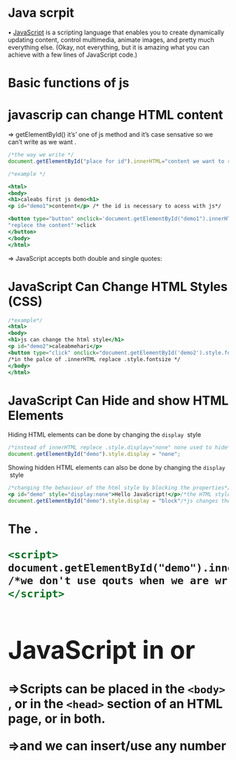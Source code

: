 # Java scrpit

• [JavaScript](https://developer.mozilla.org/en-US/docs/Glossary/JavaScript) is a scripting language that enables you to create dynamically updating content, control multimedia, animate images, and pretty much everything else. (Okay, not everything, but it is amazing what you can achieve with a few lines of JavaScript code.)

# Basic functions of js

# **javascrip can change HTML content**

⇒ getElementById() it’s’ one of js method and it’s case sensative so we can’t write as we want . 

```jsx
/*the way we write */
document.getElementById("place for id").innerHTML="content we want to replace"

/*example */

<html>
<body>
<h1>caleabs first js demo<h1>
<p id="demo1">contennt</p> /* the id is necessary to acess with js*/

<button type="button" onclick='document.getElementById("demo1").innerHTML=
"replece the content"'>click
</button>
</body>
</html>
```

⇒ JavaScript accepts both double and single quotes:

# JavaScript Can Change HTML Styles (CSS)

```jsx
/*example*/
<html>
<body>
<h1>js can change the html style</h1>
<p id="demo2">caleabmehari</p>
<button type="click" onclick="document.getElementById('demo2').style.fontSize='25px'">click</button>
/*in the palce of .innerHTML replace .style.fontsize */
</body>
</html>
```

# **JavaScript Can Hide and show HTML Elements**

Hiding HTML elements can be done by changing the `display`  style

```jsx
/*instead of innerHTML replece .style.display="none" none used to hide*/
document.getElementById("demo").style.display = "none";
```

Showing hidden HTML elements can also be done by changing the `display`  style

```jsx
/*changing the behaviour of the html style by blocking the properties*/
<p id="demo" style="display:none">Hello JavaScript!</p>/*the HTML style=display:none*/
document.getElementById("demo").style.display = "block"/*js changes the js by blocking the behaviour*/
```

# **The <script> Tag**

The javascript  code inserted b/n <script> </script>. 

```jsx
<script>
document.getElementById("demo").innerHTML="this caleab";
/*we don't use qouts when we are wrriting code in sscript code*/
</script>
```

# JavaScript in <head> or <body>

⇒Scripts can be placed in the `<body>` , or in the `<head>` section of an HTML page, or in both.

⇒and we can insert/use  any number <script> in the html code.

JavaScript `function` is placed in the `<body>` or `<head>` section of an HTML page.The function is invoked (called) when a button is clicked

```jsx
<html>
/*script function when replecd in the head scetion*/
<head>
<script>
function myheadfun()    /*this the opening of head fun*/
{
documemt.getElementById("demoh").innerHTML="the head one";
}
</script>
</head>

/*script function when we use in the body section */
<body>
<h1>This caleabs more demo</h1>
<p id="demoh">script in head ecample</p>
<p id="demob">script in body example</p>
<button type="button" onclick="myfuction()">click here</button>

<script>
function mybodyfun()      /*this is the opening if the function */
{
document.getElementById("demob").innerHTML="head and body";
}
</script>

</body>
</html>
```

Placing scripts at the bottom of the <body> element improves the display speed, because script interpretation slows down the display.

# **External JavaScript**

⇒JavaScript files have the file extension **.js**

⇒To use an external script, put the name of the script file in the `src` (source) attribute of a `<script>`
 

```jsx
<script src="myScript.js"></script>
```

Advantages of eexternal javascript

⇒It sparate the HTML with the js code

⇒it allows us to maintain and read html and js code easily 

⇒Cached JavaScript files can speed up page loads.

and we can use several scrpits to link external js

# JavaScript Output

# **Using innerHTML**

Writing into an HTML element, using `innerHTML`

To access an HTML element, JavaScript can use the `document.getElementById(id)`
 method

 `id:`attribute defines the HTML element. 

`innerHTML`:property defines the HTML content.

```jsx
<html>
<body>
<h1>this html part</h1>
<p>this also the html part</p>
<p id="demo4"></p>
<script>
document.getElementById("demo4").innerHTML="5+6";
</script>
</body>
</html>
```

# **JavaScript Print**

`window.print():`method in the browser to print the content of the current window.

```jsx
<html>
<body>

<button onclick="window.print()">Print this page</button>

</body>
</html>
```

# JavaScript Keywords

JavaScript statements often start with a **keyword** to identify the JavaScript action to be performed.

Our [Reserved Words Reference](https://www.w3schools.com/js/js_reserved.asp) lists all JavaScript keywords

| Keyword | Description |
| --- | --- |
| var | Declares a variable |
| let | Declares a block variable |
| const | Declares a block constant |
| if | Marks a block of statements to be executed on a condition |
| switch | Marks a block of statements to be executed in different cases |
| for | Marks a block of statements to be executed in a loop |
| function | Declares a function |
| return | Exits a function |
| try | Implements error handling to a block of statements |

# **JavaScript Values**

The JavaScript syntax defines two types of values:

- Fixed values: are called **Literals**.
- Variable values are called **Variables**.

**JavaScript Literals**

⇒ There are two rules for literals for number and strings

**For numbers:**numebrs can be written with or without decimal .

**For Strings:** written within double or single quotes.

   **JavaScript Variables**

**variables:**are used to **store** data values

⇒JavaScript uses thekeywords `var,let,const` to **declare**variables.

```jsx
<html>
<body>
<p>the value of x is assign for the id demo</p>
<p id="demo6"></p>

<script>
let x;
x=6;
document.getElementById("demo6").innerHTML=x;/*this x assign for the demo6*/
</script>
</body>
</html>
```

# **JavaScript Identifiers / Names**

Identifiers are JavaScript names.

Identifiers are used to name variables and keywords, and functions.

A JavaScript name must begin with:

- A letter (A-Z or a-z)
- A dollar sign ($)
- Or an underscore (_)

# **JavaScript and Camel Case**

**Hyphens:first-name, last-name, master-card, inter-city.**

hyphens are not allowed in JavaScript. They are reserved for subtractions.

**Underscore:**

first_name, last_name, master_card, inter_city

**Upper Camel Case (Pascal Case):**

FirstName, LastName, MasterCard, InterCity//the first letter begin with the upper letter 

**Lower Camel Case:**

JavaScript programmers tend to use camel case that starts with a lowercase letter:

firstName, lastName, masterCard, interCity.//with all the lower case letter and without any space 

# Ways to Declare a JavaScript Variable:

- Using `var`
- Using `let`
- Using `const`
- Using nothing

**CONST:**If you want a general rule: always declare variables with `const`.and it will be access globally 

**LET:**If you think the value of the variable can change, and we can only access in the locally level and it will run locally it mean it’s scoped in block.

****Var:**** `var` declarations are globally scoped or function/locally scoped

⇒The scope is global when a `var` variable is declared outside a function. This means that any variable that is declared with `var`
 outside a function block is available for use in the whole window.

⇒`var`is function scoped when it is declared within a function. This means that it is available and can be accessed only within that function.

# **JavaScript Data Types**

Js can handle many type of data type the main 

1.strings:written inside double or single quotes 

2.numbers are written without quotes.i f you put a number in quotes, it will be treated as a text string.

# Declaring a JavaScript Variable

⇒creating a variable in Js is called “declaring” a variable.

*we can declare a JavaScript variable with the `var`or the `let`keyword

```jsx
let carname;//with let keyword
var carname;//with var keyword
```

After the declaration, the variable has no value (technically it is `undefined`,so after we decler we must assign the value for the variable 

```jsx
let carname;
carname="toyota";/*we create a variable called carName and assign the value "toyota" to it*/
```

```jsx
<p id="demo"></p>

<script>
let carName = "toyota";
document.getElementById("demo").innerHTML = carName;
</script>//so the out put is toyota
```

⇒It's a good programming practice to declare all variables at the beginning of a script.

**Value = undefined:**A variable declared without a value will have the value `undefined`

```jsx
let carname;//if we leave as it is ,it's undifind value till we assign for the variable 

```

**Re-Declaring JavaScript Variables:**If you re-declare a JavaScript variable declared with `var,` it will not lose its value.

⇒we cannot re-declare a variable declared with `let` or `const`

**JavaScript Dollar Sign $:** Since JavaScript treats a dollar sign as a letter, identifiers containing $ are valid variable names.

:

```jsx
let $ = "caleab";
let $$$ = 5;
let $caleab= 10;
```

# **JavaScript Let**

⇒Variables defined with `let` **can not be redeclared**.

⇒Variables defined with `let` **must be declared before use**.

⇒Variables defined with `let` **have block scope**.

```jsx
let x="caleabm";
let x=0; //we can't do this(redecler)

//but with var we can redecler

var x="caleabm";
var  x=0;// we can do this 
```

**Block Scope:**JavaScript had **Global Scope** and **Function Scope**

.

```jsx
{
let x=2;//x can't be used here
}

{
var x=2; x //can be used here it's not block scope
}  
```

# **JavaScript Data Types**

# JavaScript has 8 Datatypes

1. String2. Number3. Bigint4. Boolean5. Undefined6. Null7. Symbol8. Object

# The Object Datatype

The object data type can contain:

1. An object2. An array3. A date

```jsx
// Numbers:
let length = 16;
let weight = 7.5;

// Strings:
let color = "Yellow";
let lastName = "Johnson";

// Booleans
let x = true;
let y = false;

// Object:
const person = {firstName:"John", lastName:"Doe"};

// Array object:
const cars = ["Saab", "Volvo", "BMW"];

// Date object:
const date = new Date("2022-03-25");
```

⇒When adding a number and a string, JavaScript will treat the number as a string.

⇒JavaScript evaluates expressions from left to right. Different sequences can produce different results:

# **JavaScript Functions**

A JavaScript function is executed when "something" invokes it (calls it).

```jsx
<html>
<body>

<h2>JavaScript Functions</h2>

<p>This example calls a function which performs a calculation, and returns the result:</p>

<p id="demo"></p>

<script>
function myFunction(p1, p2) {
  return p1 * p2;
}
document.getElementById("demo").innerHTML = myFunction(4, 3);
</script>

</body>
</html>
```

# Function Invocation

The code inside the function will execute when "something" **invokes** (calls) the function:

- When an event occurs (when a user clicks a button)
- When it is invoked (called) from JavaScript code
- Automatically (self invoked)

# Function Return

When JavaScript reaches a `return` statement, the function will stop executing.

If the function was invoked from a statement, JavaScript will "return" to execute the code after the invoking statement.

Functions often compute a **return value**. The return value is "returned" back to the "caller":

# Object Definition

You define (and create) a JavaScript object with an object literal:

Objects are variables too. But objects can contain many values.

```jsx
const person = {
  firstName: "John",
  lastName: "Doe",
  age: 50,
  eyeColor: "blue"
};
```

# **Conditional Statements**

```jsx
if (time < 10) {
  greeting = "Good morning";
} else if (time < 20) {
  greeting = "Good day";
} else {
  greeting = "Good evening";
}
```

# **Loops**

# The For In Loop

The JavaScript `for in` statement loops through the properties of an Object:

# The For Of Loop

The JavaScript `for of` statement loops through the values of an iterale object.

It lets you loop over iterale data structures such as Arrays, Strings, Maps, NodeLists, and more:

```jsx
for (let i = 0; i < cars.length; i++) {
  text += cars[i] + "<br>";
}

const person = {fname:"John", lname:"Doe", age:25};

//for in 
let text = "";
for (let x in person) {
  text += person[x];
}

//for of
const cars = ["BMW", "Volvo", "Mini"];

let text = "";
for (let x of cars) {
  text += x;
}
```

# Function

```jsx
let x = myFunction(4, 3);   // Function is called, return value will end up in x

function myFunction(a, b) {
  return a * b;             // Function returns the product of a and b
}
```

# Events

some of JS EVENTS

- When a user clicks the mouse
- When a web page has loaded
- When an image has been loaded
- When the mouse moves over an element
- When an input field is changed
- When an HTML form is submitted
- When a user strokes a key

The `onload`and `onunload` events are triggered when the user enters or leaves the page.

The `onchange` event is often used in combination with validation of input fields.

The `onmouseover` and `onmouseout` events can be used to trigger a function when the user mouses over, or out of, an HTML element:

The `onmousedown`, `onmouseup`, and `onclick` events are all parts of a mouse-click. First when a mouse-button is clicked, the onmousedown event is triggered, then, when the mouse-button is released, the onmouseup event is triggered, finally, when the mouse-click is completed, the onclick event is triggered.

# Document Object Model(DOM)

**Browser JavaScript interface to HTML document**
● HTML document exposed as a collection of JavaScript objects and methods
The Document Object Model (DOM)
● JavaScript can query or modify the HTML document
● Accessible via the JavaScript global scope, aliases:
window
this (When not using 'use strict';)

**DOM hierarchy**
● Rooted at window.document (html tag)
● Follows HTML document structure
window.document.head
window.document.body
● Tree nodes (DOM objects) have tons (~250) of properties, most private
Objects (representing elements, raw text, etc.) have a common set of
properties and methods called a DOM "Node

**DOM Node properties and methods**
● Identification
nodeName property is element type (uppercase: P, DIV, etc.) or #text
● Encode document's hierarchical structure
parentNode, nextSibling, previousSibling, firstChild, lastChild.
● Provide accessor and mutator methods
E.g. getAttribute, setAttribute methods, etc.

Accessing DOM Nodes
● Walk DOM hierarchy (not recommended)
element = document.body.firstChild.nextSibling.firstChild;
element.setAttribute(…
● Use DOM lookup method. An example using ids:
HTML: <div id="div42">...</div>
element = document.getElementById("div42");
element.setAttribute(…
● Many: getElementsByClassName(), getElementsByTagName(), …
○ Can start lookup at any element:
document.body.firstChild.getElementsByTagName()

Common DOM mutating operations
● Change the content of an element
element.innerHTML = "This text is

*important*

";
Replaces content but retains attributes. DOM Node structure updated.
● Change an

DOM and CSS interactions
● Can update an element's class
element.className = "active";
● Can update element's style
element.style.color = "#ff0000"; // Not preferred way!
● Can also query DOM by CSS selector
document.querySelector() and document.querySelectorAll()

**Positioning elements**
● Normally elements are positioned automatically by the browser as part of the
document
● To pull an element out of the document flow and position it explicitly:
element.style.position = "absolute"; // anything but "static"
element.style.left = "40px";
element.style.top = "10px";
"absolute" - the element no longer occupies space in the document flow.
● The origin inside an offsetParent (for positioning descendants) is just inside
the upper-left corner of its border.

**Positioning context**
● Each element has an offsetParent (some ancestor element).
● When an element is positioned, coordinates such as element.style.left
are relative to its offsetParent.
● Default offsetParent is the <body> element.
● Some elements define a new positioning context:
○ position CSS attribute is absolute (element is explicitly positioned)
○ position CSS attribute is relative (element is positioned automatically by the browser in
the usual way)
○ This element will become the offsetParent for all its descendents (unless overridden by
another positioning context)

# **JSON**

JSON or JavaScript Object Notation is a lightweight text-based open standard designed for
human-readable data interchange. Conventions used by JSON are known to programmers,
which include C, C++, Java, Python, Perl, etc.
 JSON stands for JavaScript Object Notation.
 The format was specified by Douglas Crockford.
 It was designed for human-readable data interchange.
 It has been extended from the JavaScript scripting language.
 The filename extension is .json.
 JSON Internet Media type is application/json.
 The Uniform Type Identifier is public.json

**Uses of JSON**
 It is used while writing JavaScript based applications that includes browser extensions
and websites.
 JSON format is used for serializing and transmitting structured data over network
connection.
 It is primarily used to transmit data between a server and web applications.
 Web services and APIs use JSON format to provide public data.
 It can be used with modern programming languages.

# **Characteristics of JSON**
**JSON is easy to read and write.
 ⇒It is a lightweight text-based interchange format.
⇒JSON is language independent.
Simple Example in JSON**

```jsx
1. 6
{
"book": [
{
"id":"01",
"language": "Java",
"edition": "third",
"author": "Herbert Schildt"
},
{
"id":"07",
"language": "C++",
"edition": "second"
"author": "E.Balagurusamy"
}]
}
After understanding the above program, we will try another example. Let's save the below
code as json.htm:
<html>
<head>
<title>JSON example</title>
<script language="javascript" >

var object1 = { "language" : "Java", "author" : "herbert schildt" };
document.write("<h1>JSON with JavaScript example</h1>");
document.write("<br>");
document.write("<h3>Language = " + object1.language+"</h3>");
document.write("<h3>Author = " + object1.author+"</h3>");
var object2 = { "language" : "C++", "author" : "E-Balagurusamy" };
document.write("<br>");
document.write("<h3>Language = " + object2.language+"</h3>");
JSON
7
document.write("<h3>Author = " + object2.author+"</h3>");

document.write("<hr />");
document.write(object2.language + " programming language can be studied " +
"from book written by " + object2.author);
document.write("<hr />");

</script>
</head>
<body>
</body>
</html>

Now let's try to open json.htm using IE or any other javascript enabled browser that produces
the following result:
You can refer to JSON Objects chapter for more information on JSON objects.
JSON
8
Let's have a quick look at the basic syntax of JSON. JSON syntax i
```

# JSON ─ DATATYPES

⇒Number double- precision floating-point format in JavaScript
⇒String double-quoted Unicode with backslash escaping
⇒Boolean true or false
⇒Array an ordered sequence of values
⇒Value it can be a string, a number, true or false, null etc
⇒Object an unordered collection of key:value pairs
⇒Whitespace can be used between any pair of tokens
  null empty